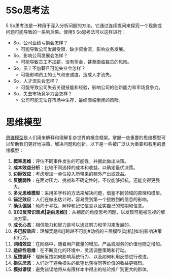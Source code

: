 
# 5So思考法
5 So思考法是一种用于深入分析问题的方法，它通过连续提问来探究一个现象或问题可能导致的一系列后果。使用5 So思考法可以这样进行：
- So，公司业绩亏损会怎样？
  - 可能导致公司发展受限，缺少资金流，影响业务发展。
- So，影响公司发展会怎样？
  - 可能导致员工不加薪，没有奖金，甚至面临裁员的风险。
- So，员工不加薪且可能失业会怎样？
  - 可能影响员工的士气和忠诚度，造成人才流失。
- So，人才流失会怎样？
  - 可能导致公司失去关键技能和经验，影响公司的创新能力和市场竞争力。
- So，失去市场竞争力会怎样？
  - 公司可能无法在市场中生存，最终面临倒闭的风险。

# 思维模型
[思维模型](#系统性思维%20-%20在更高的层面上解决问题)是人们用来解释和理解复杂世界的概念框架。掌握一些重要的思维模型可以帮助我们更好地决策、解决问题和创新。以下是一些被广泛认为重要和有用的思维模型：

1. **概率思维**：评估不同事件发生的可能性，并据此做出决策。
2. **成本效益分析**：比较不同选择的成本和收益，以确定最优决策。
3. **边际效应**：考虑增加一单位投入所带来的额外产出或效益。
4. **反脆弱性**：在面对压力、挑战和不确定性时，不仅能够抵抗，还能变得更强大。
5. **多元思维模型**：采用多学科的方法来解决问题，借鉴不同领域的原理和模型。
6. **锚定效应**：人们在做出估计时，容易受到第一个接触到的信息的影响。
7. **确认偏误**：倾向于寻找、解释和记忆信息以证实自己的预期和信念。
8. **[[02反常识观点|逆向思维]]**：从相反的角度思考问题，以发现可能被忽视的解决方案。
9. **成长心态**：相信能力和智力是可以通过努力和学习来发展的。
10. **多巴胺效应**：理解奖励和[[跨越不可能#动机的三层模型|动机]]如何影响决策和行为。
11. **网络效应**：在网络中，随着用户数量的增加，产品或服务的价值也随之增加。
12. **适应性思维**：在不断变化的环境中，灵活调整策略和行动。
13. **反馈循环**：理解反馈如何影响系统行为，以及如何利用反馈进行改进。
14. **损失厌恶**：人们对于避免损失的欲望比获得同等价值的收益更强烈。
15. **模拟谬误**：避免错误地将从有限样本中得出的结论推广到更大的群体。
